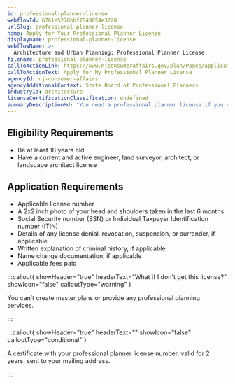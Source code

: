 ```yaml
---
id: professional-planner-license
webflowId: 6761e5278bbf7849854e3228
urlSlug: professional-planner-license
name: Apply for Your Professional Planner License
displayname: professional-planner-license
webflowName: >-
  Architecture and Urban Planning: Professional Planner License
filename: professional-planner-license
callToActionLink: https://www.njconsumeraffairs.gov/plan/Pages/applications.aspx
callToActionText: Apply for My Professional Planner License
agencyId: nj-consumer-affairs
agencyAdditionalContext: State Board of Professional Planners
industryId: architecture
licenseCertificationClassification: undefined
summaryDescriptionMd: "You need a professional planner license if you're a licensed engineer, architect, or landscape architect offering master plans or planning services."
---
```


## Eligibility Requirements

- Be at least 18 years old
- Have a current and active engineer, land surveyor, architect, or landscape architect license

## Application Requirements

- Applicable license number
- A 2x2 inch photo of your head and shoulders taken in the last 6 months
- Social Security number (SSN) or Individual Taxpayer Identification number (ITIN)
- Details of any license denial, revocation, suspension, or surrender, if applicable
- Written explanation of criminal history, if applicable
- Name change documentation, if applicable
- Applicable fees paid

:::callout{ showHeader="true" headerText="What if I don't get this license?" showIcon="false" calloutType="warning" }

You can’t create master plans or provide any professional planning services.

:::

:::callout{ showHeader="true" headerText="" showIcon="false" calloutType="conditional" }

A certificate with your professional planner license number, valid for 2 years, sent to your mailing address.

:::
